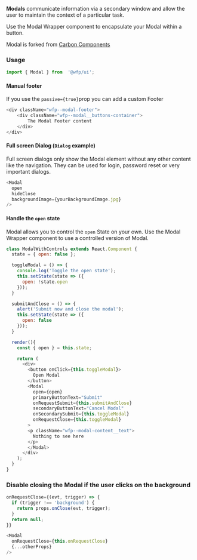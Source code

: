 **Modals** communicate information via a secondary window and allow the user to maintain the context of a particular task.

Use the Modal Wrapper component to encapsulate your Modal within a button.

Modal is forked from [Carbon Components](https://www.carbondesignsystem.com/components/modal/code) 

### Usage

```js
import { Modal } from  '@wfp/ui';
```
#### Manual footer

If you use the `passive={true}`prop you can add a custom Footer
```js
<div className="wfp--modal-footer">
	<div className="wfp--modal__buttons-container">
		The Modal Footer content
	</div>
</div>
```


#### Full screen Dialog (`Dialog` example)

Full screen dialogs only show the Modal element without any other content like the navigation. They can be used for login, password reset or very important dialogs.

```js
<Modal
  open
  hideClose
  backgroundImage={yourBackgroundImage.jpg}
/>
```

#### Handle the `open` state

Modal allows you to control the `open` State on your own. Use the Modal Wrapper component to use a controlled version of Modal.

```js
class ModalWithControls extends React.Component {
  state = { open: false };

  toggleModal = () => {
    console.log('Toggle the open state');
    this.setState(state => ({
      open: !state.open
    }));
  }

  submitAndClose = () => {
    alert('Submit now and close the modal');
    this.setState(state => ({
      open: false
    }));
  }

  render(){
    const { open } = this.state;

    return (
      <div>
        <button onClick={this.toggleModal}>
          Open Modal
        </button>
        <Modal
          open={open}
          primaryButtonText="Submit"
          onRequestSubmit={this.submitAndClose}
          secondaryButtonText="Cancel Modal"
          onSecondarySubmit={this.toggleModal}
          onRequestClose={this.toggleModal}
        >
        <p className="wfp--modal-content__text">
          Nothing to see here
        </p>
        </Modal>
      </div>
    );
  }
}
```

### Disable closing the Modal if the user clicks on the background

```js
onRequestClose={(evt, trigger) => {
  if (trigger !== 'background') {
    return props.onClose(evt, trigger);
  }
  return null;
}}

<Modal
  onRequestClose={this.onRequestClose}
  {...otherProps}
/>
```